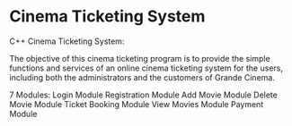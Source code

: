 # Cinema Ticketing System

C++ Cinema Ticketing System:

The objective of this cinema ticketing program is to provide the simple functions and services of an online cinema ticketing system for the users, including both the administrators and the customers of Grande Cinema.  

7 Modules:
Login Module
Registration Module
Add Movie Module
Delete Movie Module
Ticket Booking Module
View Movies Module
Payment Module
